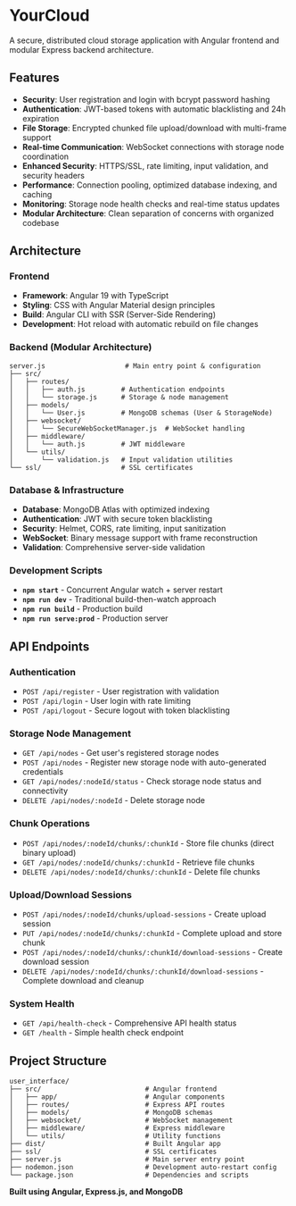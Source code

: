 # YourCloud

A secure, distributed cloud storage application with Angular frontend and modular Express backend architecture.

## Features

-   **Security**: User registration and login with bcrypt password hashing
-   **Authentication**: JWT-based tokens with automatic blacklisting and 24h expiration
-   **File Storage**: Encrypted chunked file upload/download with multi-frame support
-   **Real-time Communication**: WebSocket connections with storage node coordination
-   **Enhanced Security**: HTTPS/SSL, rate limiting, input validation, and security headers
-   **Performance**: Connection pooling, optimized database indexing, and caching
-   **Monitoring**: Storage node health checks and real-time status updates
-   **Modular Architecture**: Clean separation of concerns with organized codebase

## Architecture

### **Frontend**

-   **Framework**: Angular 19 with TypeScript
-   **Styling**: CSS with Angular Material design principles
-   **Build**: Angular CLI with SSR (Server-Side Rendering)
-   **Development**: Hot reload with automatic rebuild on file changes

### **Backend (Modular Architecture)**

```
server.js                    # Main entry point & configuration
├── src/
│   ├── routes/
│   │   ├── auth.js         # Authentication endpoints
│   │   └── storage.js      # Storage & node management
│   ├── models/
│   │   └── User.js         # MongoDB schemas (User & StorageNode)
│   ├── websocket/
│   │   └── SecureWebSocketManager.js  # WebSocket handling
│   ├── middleware/
│   │   └── auth.js         # JWT middleware
│   └── utils/
│       └── validation.js   # Input validation utilities
└── ssl/                    # SSL certificates
```

### **Database & Infrastructure**

-   **Database**: MongoDB Atlas with optimized indexing
-   **Authentication**: JWT with secure token blacklisting
-   **Security**: Helmet, CORS, rate limiting, input sanitization
-   **WebSocket**: Binary message support with frame reconstruction
-   **Validation**: Comprehensive server-side validation

### **Development Scripts**

-   **`npm start`** - Concurrent Angular watch + server restart
-   **`npm run dev`** - Traditional build-then-watch approach
-   **`npm run build`** - Production build
-   **`npm run serve:prod`** - Production server

## API Endpoints

### **Authentication**

-   `POST /api/register` - User registration with validation
-   `POST /api/login` - User login with rate limiting
-   `POST /api/logout` - Secure logout with token blacklisting

### **Storage Node Management**

-   `GET /api/nodes` - Get user's registered storage nodes
-   `POST /api/nodes` - Register new storage node with auto-generated credentials
-   `GET /api/nodes/:nodeId/status` - Check storage node status and connectivity
-   `DELETE /api/nodes/:nodeId` - Delete storage node

### **Chunk Operations**

-   `POST /api/nodes/:nodeId/chunks/:chunkId` - Store file chunks (direct binary upload)
-   `GET /api/nodes/:nodeId/chunks/:chunkId` - Retrieve file chunks
-   `DELETE /api/nodes/:nodeId/chunks/:chunkId` - Delete file chunks

### **Upload/Download Sessions**

-   `POST /api/nodes/:nodeId/chunks/upload-sessions` - Create upload session
-   `PUT /api/nodes/:nodeId/chunks/:chunkId` - Complete upload and store chunk
-   `POST /api/nodes/:nodeId/chunks/:chunkId/download-sessions` - Create download session
-   `DELETE /api/nodes/:nodeId/chunks/:chunkId/download-sessions` - Complete download and cleanup

### **System Health**

-   `GET /api/health-check` - Comprehensive API health status
-   `GET /health` - Simple health check endpoint

## Project Structure

```
user_interface/
├── src/                          # Angular frontend
│   ├── app/                      # Angular components
│   ├── routes/                   # Express API routes
│   ├── models/                   # MongoDB schemas
│   ├── websocket/                # WebSocket management
│   ├── middleware/               # Express middleware
│   └── utils/                    # Utility functions
├── dist/                         # Built Angular app
├── ssl/                          # SSL certificates
├── server.js                     # Main server entry point
├── nodemon.json                  # Development auto-restart config
└── package.json                  # Dependencies and scripts
```

**Built using Angular, Express.js, and MongoDB**
